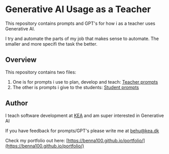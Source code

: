 # Generative AI Usage as a Teacher



This repository contains prompts and GPT's for how i as a teacher uses Generative AI. 

I try and automate the parts of my job that makes sense to automate. The smaller and more specifi the task the better.



## Overview

This repository contains two files:

1. One is for prompts i use to plan, develop and teach: [Teacher prompts](teachers.md)
2. The other is prompts i give to the students: [Student prompts](students.md)



## Author

I teach software development at [KEA](https://kea.dk) and am super interested in Generative AI

If you have feedback for prompts/GPT's please write me at [behu@kea.dk](mailto:behu@kea.dk)

Check my portfolio out here: [https://benna100.github.io/portfolio/](https://benna100.github.io/portfolio/)